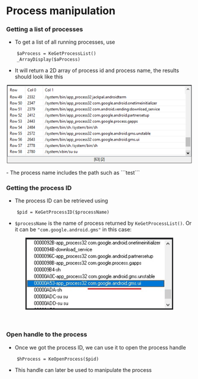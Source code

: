 # Process manipulation
### Getting a list of processes
- To get a list of all running processes, use
```autoit
    $aProcess = KeGetProcessList()
	_ArrayDisplay($aProcess)
```
- It will return a 2D array of process id and process name, the results should look like this
<p align="center"><img src="https://raw.githubusercontent.com/thedemons/kesh-autoit/main/documentation/process/getprocesslistresult.png" width="500"></p>
- The process name includes the path such as ```test```

<br>

### Getting the process ID
- The process ID can be retrieved using
```autoit
    $pid = KeGetProcessID($processName)
```
- ```$processName``` is the name of process returned by ```KeGetProcessList()```. Or it can be ```"com.google.android.gms"``` in this case:
<p align="center"><img src="https://raw.githubusercontent.com/thedemons/kesh-autoit/main/documentation/process/ce_processlist.jpg" width="400"></p>

<br>

### Open handle to the process
- Once we got the process ID, we can use it to open the process handle
```autoit
    $hProcess = KeOpenProcess($pid)
```
- This handle can later be used to manipulate the process
